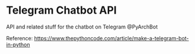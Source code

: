# Telegram Chatbot API
API and related stuff for the chatbot on Telegram @PyArchBot

Reference: https://www.thepythoncode.com/article/make-a-telegram-bot-in-python
